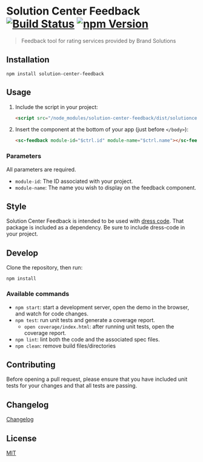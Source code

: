 # Solution Center Feedback [![Build Status](https://travis-ci.org/zalando-incubator/solution-center-feedback.svg?branch=master)](https://travis-ci.org/zalando-incubator/solution-center-feedback) [![npm Version](https://img.shields.io/npm/v/solution-center-feedback.svg)](https://www.npmjs.com/package/solution-center-feedback)

> Feedback tool for rating services provided by Brand Solutions

## Installation

```shell
npm install solution-center-feedback
```

## Usage

1. Include the script in your project:

    ```html
    <script src="/node_modules/solution-center-feedback/dist/solutioncenter.feedback.js"></script>
    ```
    
2. Insert the component at the bottom of your app (just before `</body>`):

    ```html
    <sc-feedback module-id="$ctrl.id" module-name="$ctrl.name"></sc-feedback>
    ```

### Parameters

All parameters are required.

  * `module-id`: The ID associated with your project.
  * `module-name`: The name you wish to display on the feedback component.

## Style

Solution Center Feedback is intended to be used with [dress code](https://github.com/zalando/dress-code). That package is included as a dependency.
Be sure to include dress-code in your project.
	 
## Develop

Clone the repository, then run:

```shell
npm install
```

### Available commands

* `npm start`: start a development server, open the demo in the browser, and watch for code changes.
* `npm test`: run unit tests and generate a coverage report.
  * `open coverage/index.html`: after running unit tests, open the coverage report.
* `npm lint`: lint both the code and the associated spec files.
* `npm clean`: remove build files/directories

## Contributing

Before opening a pull request, please ensure that you have included unit tests for your changes
and that all tests are passing.

## Changelog
[Changelog](CHANGELOG.md)

## License

[MIT](LICENSE)
